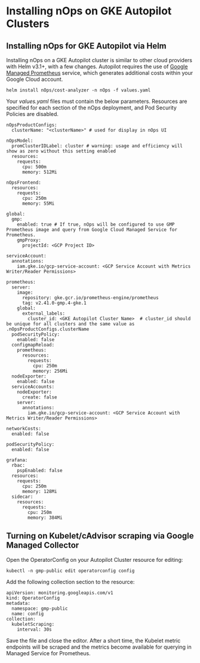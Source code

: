 # Installing nOps on GKE Autopilot Clusters

## Installing nOps for GKE Autopilot via Helm

Installing nOps on a GKE Autopilot cluster is similar to other cloud providers with Helm v3.1+, with a few changes. Autopilot requires the use of [Google Managed Prometheus](/install-and-configure/advanced-configuration/custom-prom/gcp-gmp-integration.md) service, which generates additional costs within your Google Cloud account.

`helm install nOps/cost-analyzer -n nOps -f values.yaml`

Your _values.yaml_ files must contain the below parameters. Resources are specified for each section of the nOps deployment, and Pod Security Policies are disabled.

```
nOpsProductConfigs:
  clusterName: "<clusterName>" # used for display in nOps UI

nOpsModel:
  promClusterIDLabel: cluster # warning: usage and efficiency will show as zero without this setting enabled
  resources:
    requests:
      cpu: 500m
      memory: 512Mi

nOpsFrontend:
  resources:
    requests:
      cpu: 250m
      memory: 55Mi

global:
  gmp:
    enabled: true # If true, nOps will be configured to use GMP Prometheus image and query from Google Cloud Managed Service for Prometheus.
    gmpProxy:
      projectId: <GCP Project ID>

serviceAccount:
  annotations:
    iam.gke.io/gcp-service-account: <GCP Service Account with Metrics Writer/Reader Permissions> 

prometheus:
  server:
    image:
      repository: gke.gcr.io/prometheus-engine/prometheus
      tag: v2.41.0-gmp.4-gke.1
    global:
      external_labels:
        cluster_id: <GKE Autopilot Cluster Name>  # cluster_id should be unique for all clusters and the same value as .nOpsProductConfigs.clusterName
  podSecurityPolicy:
    enabled: false
  configmapReload:
    prometheus:
      resources:
        requests:
          cpu: 250m
          memory: 256Mi
  nodeExporter:
    enabled: false
  serviceAccounts:
    nodeExporter:
      create: false
    server:
      annotations: 
        iam.gke.io/gcp-service-account: <GCP Service Account with Metrics Writer/Reader Permissions>

networkCosts:
  enabled: false

podSecurityPolicy:
  enabled: false​

grafana:
  rbac:
    pspEnabled: false
  resources:
    requests:
      cpu: 250m
      memory: 128Mi
  sidecar:
    resources:
      requests:
        cpu: 250m
        memory: 384Mi

```

## Turning on Kubelet/cAdvisor scraping via Google Managed Collector

Open the OperatorConfig on your Autopilot Cluster resource for editing:

```
kubectl -n gmp-public edit operatorconfig config
```

Add the following collection section to the resource:

```
apiVersion: monitoring.googleapis.com/v1
kind: OperatorConfig
metadata:
  namespace: gmp-public
  name: config
collection:
  kubeletScraping:
    interval: 30s
```

Save the file and close the editor. After a short time, the Kubelet metric endpoints will be scraped and the metrics become available for querying in Managed Service for Prometheus.

